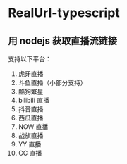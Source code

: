 # RealUrl-typescript

## 用 nodejs 获取直播流链接

支持以下平台：

1. 虎牙直播
2. 斗鱼直播（小部分支持）
3. 酷狗繁星
4. bilibili 直播
5. 抖音直播
6. 西瓜直播
7. NOW 直播
8. 战旗直播
9. YY 直播
10. CC 直播